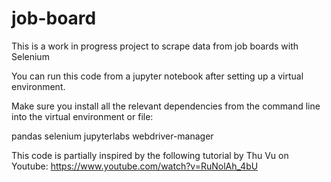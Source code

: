 # job-board
This is a work in progress project to scrape data from job boards with Selenium

You can run this code from a jupyter notebook after setting up a virtual environment.

Make sure you install all the relevant dependencies from the command line into the virtual environment or file:

  pandas
  selenium
  jupyterlabs
  webdriver-manager

This code is partially inspired by the following tutorial by Thu Vu on Youtube:
https://www.youtube.com/watch?v=RuNolAh_4bU



